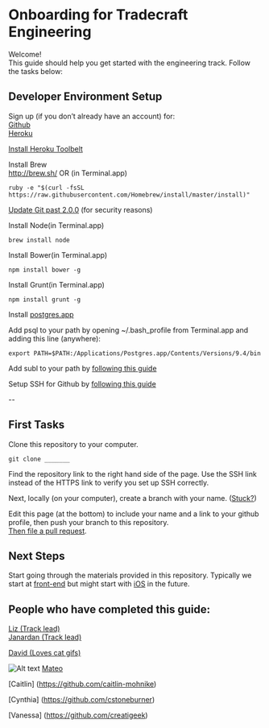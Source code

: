 # Onboarding for Tradecraft Engineering
Welcome!  
This guide should help you get started with the engineering track. Follow the tasks below:  

## Developer Environment Setup

Sign up (if you don’t already have an account) for:  
[Github](http://github.com)  
[Heroku](http://heroku.com)  

[Install Heroku Toolbelt](https://toolbelt.heroku.com/)

Install Brew  
http://brew.sh/ OR (in Terminal.app)  
```shell
ruby -e "$(curl -fsSL https://raw.githubusercontent.com/Homebrew/install/master/install)"
```

[Update Git past 2.0.0](http://git-scm.com/download/mac) (for security reasons)  


Install Node(in Terminal.app)   
```shell
brew install node
```

Install Bower(in Terminal.app)  
```shell
npm install bower -g
```

Install Grunt(in Terminal.app)  
```shell
npm install grunt -g
```

Install [postgres.app](http://postgresapp.com/)  

Add psql to your path by opening ~/.bash_profile from Terminal.app and adding this line (anywhere):
```shell
export PATH=$PATH:/Applications/Postgres.app/Contents/Versions/9.4/bin
```

Add subl to your path by [following this guide](http://www.sublimetext.com/docs/2/osx_command_line.html)  

Setup SSH for Github by [following this guide](https://help.github.com/articles/generating-ssh-keys/)  

--
## First Tasks
Clone this repository to your computer.  
```shell
git clone _______
```
Find the repository link to the right hand side of the page. Use the SSH link instead of the HTTPS link to verify you set up SSH correctly.

Next, locally (on your computer), create a branch with your name. ([Stuck?](https://try.github.io/levels/1/challenges/1))  

Edit this page (at the bottom) to include your name and a link to your github profile, then push your branch to this repository.  
[Then file a pull request](https://help.github.com/articles/creating-a-pull-request/).  

## Next Steps
Start going through the materials provided in this repository. Typically we start at [front-end](/front-end) but might start with [iOS](/ios) in the future.


## People who have completed this guide:
[Liz (Track lead)](http://github.com/lizthedeveloper)  
[Janardan (Track lead)](http://github.com/rolken)  

[David (Loves cat gifs)](http://github.com/dladowitz)

![Alt text](http://1-ps.googleusercontent.com/hk/pEsVsjur9-mHhASR14jwUkOv66/www.catgifpage.com/gifs/267.gif.pagespeed.ce.pyTSoDgHCYAZN8v1pVku.gif)
[Mateo](http://github.com/mattphoto)  

[Caitlin] (https://github.com/caitlin-mohnike)

[Cynthia] (https://github.com/cstoneburner)

[Vanessa] (https://github.com/creatigeek)
